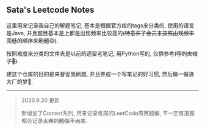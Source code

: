 ## Sata's Leetcode Notes

这里用来记录我自己的解题笔记, 基本是根据官方给的tags来分类的, 使用的语言是Java, 并且题目基本是上都是出现频率比较高的<del>(特意买了会员来按照出现频率高低的顺序来刷题:smile:)</del>.

按照难度来分类的文件夹是以前的遗留老笔记, 用Python写的, 仅供参考<del>(写的太烂了:clap:)</del>.

建这个仓库的目的是来督促我刷题, 并且养成一个写笔记的好习惯, 然后做一做进大厂的梦:shit:.

---

> 2020.9.20 更新
>
> 新增加了Contest系列, 用来记录每周的LeetCode周赛题解, 不一定每道题都会记录~~太难的题做不出来~~.